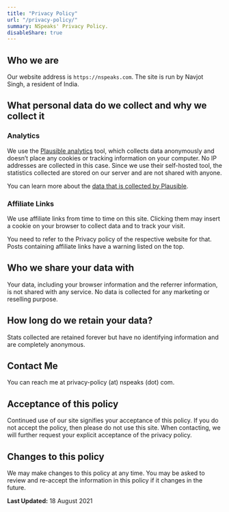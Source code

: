 ```yaml
---
title: "Privacy Policy"
url: "/privacy-policy/"
summary: NSpeaks' Privacy Policy.
disableShare: true
---
```


## Who we are

Our website address is `https://nspeaks.com`. The site is run by Navjot Singh, a resident of India.

## What personal data do we collect and why we collect it

### Analytics

We use the [Plausible analytics](https://plausible.io/privacy-focused-web-analytics) tool, which collects data anonymously and doesn’t place any cookies or tracking information on your computer. No IP addresses are collected in this case. Since we use their self-hosted tool, the statistics collected are stored on our server and are not shared with anyone.

You can learn more about the [data that is collected by Plausible](https://plausible.io/data-policy).

### Affiliate Links

We use affiliate links from time to time on this site. Clicking them may insert a cookie on your browser to collect data and to track your visit.

You need to refer to the Privacy policy of the respective website for that. Posts containing affiliate links have a warning listed on the top.

## Who we share your data with

Your data, including your browser information and the referrer information, is not shared with any service. No data is collected for any marketing or reselling purpose.

## How long do we retain your data?

Stats collected are retained forever but have no identifying information and are completely anonymous.

## Contact Me

You can reach me at privacy-policy (at) nspeaks (dot) com.

## Acceptance of this policy

Continued use of our site signifies your acceptance of this policy. If you do not accept the policy, then please do not use this site. When contacting, we will further request your explicit acceptance of the privacy policy.

## Changes to this policy

We may make changes to this policy at any time. You may be asked to review and re-accept the information in this policy if it changes in the future.

**Last Updated:** 18 August 2021

